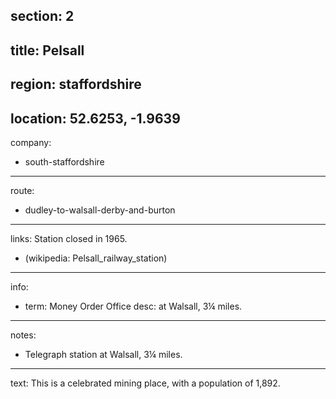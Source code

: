 section: 2
----
title: Pelsall
----
region: staffordshire
----
location: 52.6253, -1.9639
----
company:
- south-staffordshire
----
route:
- dudley-to-walsall-derby-and-burton
----
links:
Station closed in 1965.
- (wikipedia: Pelsall_railway_station)
----
info:
- term: Money Order Office
  desc: at Walsall, 3¼ miles.
----
notes:
- Telegraph station at Walsall, 3¼ miles.
----
text: This is a celebrated mining place, with a population of 1,892.

